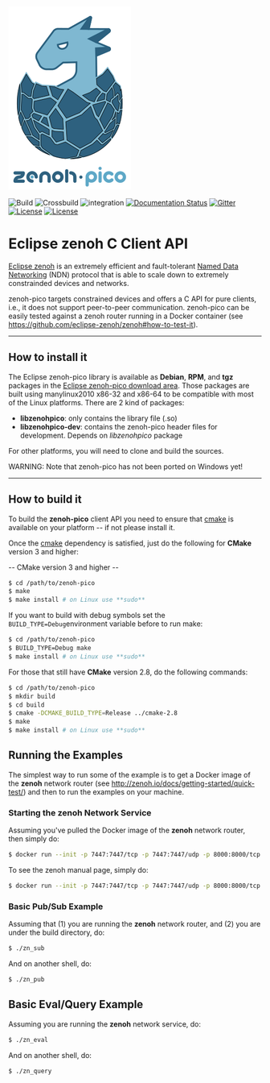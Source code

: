 ![zenoh banner](./zenoh-dragon.png)

![Build](https://github.com/eclipse-zenoh/zenoh-pico/workflows/build/badge.svg)
![Crossbuild](https://github.com/eclipse-zenoh/zenoh-pico/workflows/crossbuild/badge.svg)
![integration](https://github.com/eclipse-zenoh/zenoh-pico/workflows/integration/badge.svg)
[![Documentation Status](https://readthedocs.org/projects/zenoh-c/badge/?version=latest)](https://zenoh-c.readthedocs.io/en/latest/?badge=latest)
[![Gitter](https://badges.gitter.im/atolab/zenoh.svg)](https://gitter.im/atolab/zenoh?utm_source=badge&utm_medium=badge&utm_campaign=pr-badge)
[![License](https://img.shields.io/badge/License-EPL%202.0-blue)](https://choosealicense.com/licenses/epl-2.0/)
[![License](https://img.shields.io/badge/License-Apache%202.0-blue.svg)](https://opensource.org/licenses/Apache-2.0)

# Eclipse zenoh C Client API

[Eclipse zenoh](http://zenoh.io) is an extremely efficient and fault-tolerant [Named Data Networking](http://named-data.net) (NDN) protocol 
that is able to scale down to extremely constrainded devices and networks. 

zenoh-pico targets constrained devices and offers a C API for pure clients, i.e., it does not support peer-to-peer communication.
zenoh-pico can be easily tested against a zenoh router running in a Docker container (see https://github.com/eclipse-zenoh/zenoh#how-to-test-it). 

-------------------------------
## How to install it

The Eclipse zenoh-pico library is available as **Debian**, **RPM**, and **tgz** packages in the [Eclipse zenoh-pico download area](https://download.eclipse.org/zenoh/zenoh-pico/).
Those packages are built using manylinux2010 x86-32 and x86-64 to be compatible with most of the Linux platforms.
There are 2 kind of packages:

 - **libzenohpico**: only contains the library file (.so)
 - **libzenohpico-dev**: contains the zenoh-pico header files for development. Depends on *libzenohpico* package

For other platforms, you will need to clone and build the sources.

WARNING: Note that zenoh-pico has not been ported on Windows yet!

-------------------------------
## How to build it 
To build the **zenoh-pico** client API you need to ensure that [cmake](https://cmake.org) is available on your platform -- if not please install it. 

Once the [cmake](https://cmake.org) dependency is satisfied, just do the following for **CMake** version 3 and higher:

  -- CMake version 3 and higher -- 

  ```bash
  $ cd /path/to/zenoh-pico
  $ make
  $ make install # on Linux use **sudo**
  ```

If you want to build with debug symbols set the `BUILD_TYPE=Debug`environment variable before to run make:
  ```bash
  $ cd /path/to/zenoh-pico
  $ BUILD_TYPE=Debug make
  $ make install # on Linux use **sudo**
  ```

For those that still have **CMake** version 2.8, do the following commands:

  ```bash
  $ cd /path/to/zenoh-pico
  $ mkdir build
  $ cd build
  $ cmake -DCMAKE_BUILD_TYPE=Release ../cmake-2.8
  $ make 
  $ make install # on Linux use **sudo**
  ```

## Running the Examples
The simplest way to run some of the example is to get a Docker image of the **zenoh** network router (see http://zenoh.io/docs/getting-started/quick-test/) and then to run the examples on your machine.

### Starting the zenoh Network Service
Assuming you've pulled the Docker image of the **zenoh** network router, then simply do:

```bash
$ docker run --init -p 7447:7447/tcp -p 7447:7447/udp -p 8000:8000/tcp eclipse/zenoh
```

To see the zenoh manual page, simply do:

```bash
$ docker run --init -p 7447:7447/tcp -p 7447:7447/udp -p 8000:8000/tcp eclipse/zenoh --help
```


### Basic Pub/Sub Example
Assuming that (1) you are running the **zenoh** network router,  and (2) you are under the build directory, do:
```bash
$ ./zn_sub
```

And on another shell, do:
```bash
$ ./zn_pub
```
## Basic Eval/Query Example
Assuming you are running the **zenoh** network service, do:
```bash
$ ./zn_eval
```

And on another shell, do:
```bash
$ ./zn_query
```







